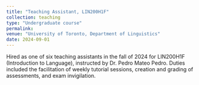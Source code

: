 ```yaml
---
title: "Teaching Assistant, LIN200H1F"
collection: teaching
type: "Undergraduate course"
permalink: 
venue: "University of Toronto, Department of Linguistics"
date: 2024-09-01
---
```


Hired as one of six teaching assistants in the fall of 2024 for LIN200H1F (Introduction to Language), instructed by Dr. Pedro Mateo Pedro. Duties included the facilitation of weekly tutorial sessions, creation and grading of assessments, and exam invigilation. 

